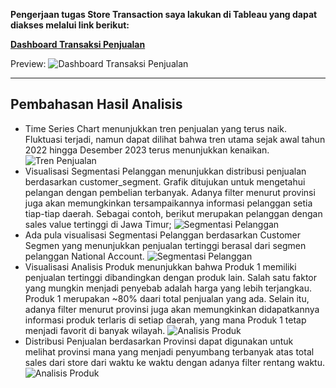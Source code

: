 **Pengerjaan tugas Store Transaction saya lakukan di Tableau yang dapat diakses melalui link berikut:**


[**Dashboard Transaksi Penjualan**](https://public.tableau.com/app/profile/bayusetia/viz/StoreTransactionInsights/DashboardTransaksiPenjualan)

Preview:
![**Dashboard Transaksi Penjualan**](https://drive.google.com/uc?export=view&id=1KdQ-uMBkmdKinafFGcId-uaphzDS6KMb)

---

## Pembahasan Hasil Analisis
* Time Series Chart menunjukkan tren penjualan yang terus naik. Fluktuasi terjadi, namun dapat dilihat bahwa tren utama sejak awal tahun 2022 hingga Desember 2023 terus menunjukkan kenaikan.
![Tren Penjualan](https://drive.google.com/uc?export=view&id=186dVO3Mhq3Ci0c4M6N9UhGRI-2hgl1Q2)
* Visualisasi Segmentasi Pelanggan menunjukkan distribusi penjualan berdasarkan customer_segment. Grafik ditujukan untuk mengetahui pelangan dengan pembelian terbanyak. Adanya filter menurut provinsi juga akan memungkinkan tersampaikannya informasi pelanggan setia tiap-tiap daerah. Sebagai contoh, berikut merupakan pelanggan dengan sales value tertinggi di Jawa Timur;
![Segmentasi Pelanggan](https://drive.google.com/uc?export=view&id=1nHT3dzdG5jHdYss0b8qPMtEX2_Nmu-Ww)
* Ada pula visualisasi Segmentasi Pelanggan berdasarkan Customer Segmen yang menunjukkan penjualan tertinggi berasal dari segmen pelanggan National Account.
![Segmentasi Pelanggan](https://drive.google.com/uc?export=view&id=12RnYzwzLVwSioUb_F_0LcyZVIf50RrIv)
* Visualisasi Analisis Produk menunjukkan bahwa Produk 1 memiliki penjualan tertinggi dibandingkan dengan produk lain. Salah satu faktor yang mungkin menjadi penyebab adalah harga yang lebih terjangkau. Produk 1 merupakan ~80% daari total penjualan yang ada.
Selain itu, adanya filter menurut provinsi juga akan memungkinkan didapatkannya informasi produk terlaris di setiap daerah, yang mana Produk 1 tetap menjadi favorit di banyak wilayah.
![Analisis Produk](https://drive.google.com/uc?export=view&id=13QAwY_jzQpkpdeBWigj8hZnZtORYgrAH)
* Distribusi Penjualan berdasarkan Provinsi dapat digunakan untuk melihat provinsi mana yang menjadi penyumbang terbanyak atas total sales dari store dari waktu ke waktu dengan adanya filter rentang waktu.
![Analisis Produk](https://drive.google.com/uc?export=view&id=1HRgrAvsXekbMX2kFdZ_s-6se6ko3S1px)
 
